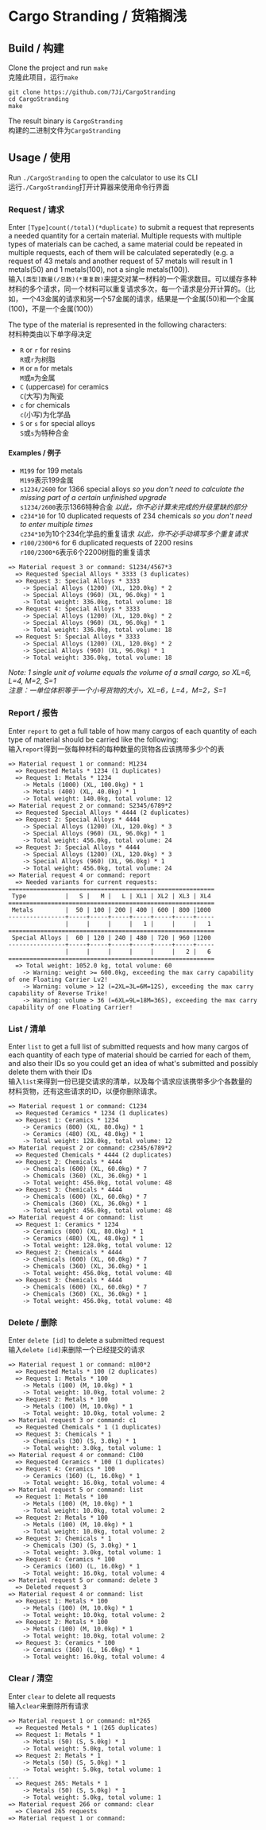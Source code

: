 # Cargo Stranding / 货箱搁浅

## Build / 构建
Clone the project and run `make`  
克隆此项目，运行`make`
```
git clone https://github.com/7Ji/CargoStranding
cd CargoStranding
make
```
The result binary is `CargoStranding`  
构建的二进制文件为`CargoStranding`

## Usage / 使用
Run `./CargoStranding` to open the calculator to use its CLI  
运行`./CargoStranding`打开计算器来使用命令行界面

### Request / 请求
Enter `[Type]count(/total)(*duplicate)` to submit a request that represents a needed quantity for a certain material. Multiple requests with multiple types of materials can be cached, a same material could be repeated in multiple requests, each of them will be calculated seperatedly (e.g. a request of 43 metals and another request of 57 metals will result in 1 metals(50) and 1 metals(100), not a single metals(100)).  
输入`[类型]数量(/总数)(*重复数)`来提交对某一材料的一个需求数目。可以缓存多种材料的多个请求，同一个材料可以重复请求多次，每一个请求是分开计算的。（比如，一个43金属的请求和另一个57金属的请求，结果是一个金属(50)和一个金属(100)，不是一个金属(100)）

The type of the material is represented in the following characters:  
材料种类由以下单字母决定
 - `R` or `r` for resins  
 `R`或`r`为树脂
 - `M` or `m` for metals  
 `M`或`m`为金属
 - `C` (uppercase) for ceramics  
 `C`(大写)为陶瓷
 - `c` for chemicals  
 `c`(小写)为化学品
 - `S` or `s` for special alloys  
 `S`或`s`为特种合金

#### Examples / 例子
 - `M199` for 199 metals  
 `M199`表示199金属
 - `s1234/2600` for 1366 special alloys *so you don't need to calculate the missing part of a certain unfinished upgrade*  
 `s1234/2600`表示1366特种合金 *以此，你不必计算未完成的升级里缺的部分*
 - `c234*10` for 10 duplicated requests of 234 chemicals *so you don't need to enter multiple times*  
 `c234*10`为10个234化学品的重复请求 *以此，你不必手动填写多个重复请求*
 - `r100/2300*6` for 6 duplicated requests of 2200 resins  
 `r100/2300*6`表示6个2200树脂的重复请求

```
=> Material request 3 or command: S1234/4567*3
  => Requested Special Alloys * 3333 (3 duplicates)
  => Request 3: Special Alloys * 3333
    -> Special Alloys (1200) (XL, 120.0kg) * 2
    -> Special Alloys (960) (XL, 96.0kg) * 1
    -> Total weight: 336.0kg, total volume: 18
  => Request 4: Special Alloys * 3333
    -> Special Alloys (1200) (XL, 120.0kg) * 2
    -> Special Alloys (960) (XL, 96.0kg) * 1
    -> Total weight: 336.0kg, total volume: 18
  => Request 5: Special Alloys * 3333
    -> Special Alloys (1200) (XL, 120.0kg) * 2
    -> Special Alloys (960) (XL, 96.0kg) * 1
    -> Total weight: 336.0kg, total volume: 18
```

*Note: 1 single unit of volume equals the volume of a small cargo, so XL=6, L=4, M=2, S=1  
注意：一单位体积等于一个小号货物的大小，XL=6，L=4，M=2，S=1*

### Report / 报告
Enter `report` to get a full table of how many cargos of each quantity of each type of material should be carried like the following:  
输入`report`得到一张每种材料的每种数量的货物各应该携带多少个的表

```
=> Material request 1 or command: M1234
  => Requested Metals * 1234 (1 duplicates)
  => Request 1: Metals * 1234
    -> Metals (1000) (XL, 100.0kg) * 1
    -> Metals (400) (XL, 40.0kg) * 1
    -> Total weight: 140.0kg, total volume: 12
=> Material request 2 or command: S2345/6789*2
  => Requested Special Alloys * 4444 (2 duplicates)
  => Request 2: Special Alloys * 4444
    -> Special Alloys (1200) (XL, 120.0kg) * 3
    -> Special Alloys (960) (XL, 96.0kg) * 1
    -> Total weight: 456.0kg, total volume: 24
  => Request 3: Special Alloys * 4444
    -> Special Alloys (1200) (XL, 120.0kg) * 3
    -> Special Alloys (960) (XL, 96.0kg) * 1
    -> Total weight: 456.0kg, total volume: 24
=> Material request 4 or command: report
  => Needed variants for current requests:
==========================================================
 Type           |   S |   M |   L | XL1 | XL2 | XL3 | XL4 
==========================================================
 Metals         |  50 | 100 | 200 | 400 | 600 | 800 |1000 
----------------+-----+-----+-----+-----+-----+-----+-----
                |     |     |     |   1 |     |     |   1 
==========================================================
 Special Alloys |  60 | 120 | 240 | 480 | 720 | 960 |1200 
----------------+-----+-----+-----+-----+-----+-----+-----
                |     |     |     |     |     |   2 |   6 
==========================================================
  => Total weight: 1052.0 kg, total volume: 60
    -> Warning: weight >= 600.0kg, exceeding the max carry capability of one Floating Carrier Lv2!
    -> Warning: volume > 12 (=2XL=3L=6M=12S), exceeding the max carry capability of Reverse Trike!
    -> Warning: volume > 36 (=6XL=9L=18M=36S), exceeding the max carry capability of one Floating Carrier!
```

### List / 清单
Enter `list` to get a full list of submitted requests and how many cargos of each quantity of each type of material should be carried for each of them, and also their IDs so you could get an idea of what's submitted and possibly delete them with their IDs  
输入`list`来得到一份已提交请求的清单，以及每个请求应该携带多少个各数量的材料货物，还有这些请求的ID，以便你删除请求。
```
=> Material request 1 or command: C1234
  => Requested Ceramics * 1234 (1 duplicates)
  => Request 1: Ceramics * 1234
    -> Ceramics (800) (XL, 80.0kg) * 1
    -> Ceramics (480) (XL, 48.0kg) * 1
    -> Total weight: 128.0kg, total volume: 12
=> Material request 2 or command: c2345/6789*2
  => Requested Chemicals * 4444 (2 duplicates)
  => Request 2: Chemicals * 4444
    -> Chemicals (600) (XL, 60.0kg) * 7
    -> Chemicals (360) (XL, 36.0kg) * 1
    -> Total weight: 456.0kg, total volume: 48
  => Request 3: Chemicals * 4444
    -> Chemicals (600) (XL, 60.0kg) * 7
    -> Chemicals (360) (XL, 36.0kg) * 1
    -> Total weight: 456.0kg, total volume: 48
=> Material request 4 or command: list
  => Request 1: Ceramics * 1234
    -> Ceramics (800) (XL, 80.0kg) * 1
    -> Ceramics (480) (XL, 48.0kg) * 1
    -> Total weight: 128.0kg, total volume: 12
  => Request 2: Chemicals * 4444
    -> Chemicals (600) (XL, 60.0kg) * 7
    -> Chemicals (360) (XL, 36.0kg) * 1
    -> Total weight: 456.0kg, total volume: 48
  => Request 3: Chemicals * 4444
    -> Chemicals (600) (XL, 60.0kg) * 7
    -> Chemicals (360) (XL, 36.0kg) * 1
    -> Total weight: 456.0kg, total volume: 48
```
### Delete / 删除
Enter `delete [id]` to delete a submitted request  
输入`delete [id]`来删除一个已经提交的请求
```
=> Material request 1 or command: m100*2
  => Requested Metals * 100 (2 duplicates)
  => Request 1: Metals * 100
    -> Metals (100) (M, 10.0kg) * 1
    -> Total weight: 10.0kg, total volume: 2
  => Request 2: Metals * 100
    -> Metals (100) (M, 10.0kg) * 1
    -> Total weight: 10.0kg, total volume: 2
=> Material request 3 or command: c1
  => Requested Chemicals * 1 (1 duplicates)
  => Request 3: Chemicals * 1
    -> Chemicals (30) (S, 3.0kg) * 1
    -> Total weight: 3.0kg, total volume: 1
=> Material request 4 or command: C100
  => Requested Ceramics * 100 (1 duplicates)
  => Request 4: Ceramics * 100
    -> Ceramics (160) (L, 16.0kg) * 1
    -> Total weight: 16.0kg, total volume: 4
=> Material request 5 or command: list
  => Request 1: Metals * 100
    -> Metals (100) (M, 10.0kg) * 1
    -> Total weight: 10.0kg, total volume: 2
  => Request 2: Metals * 100
    -> Metals (100) (M, 10.0kg) * 1
    -> Total weight: 10.0kg, total volume: 2
  => Request 3: Chemicals * 1
    -> Chemicals (30) (S, 3.0kg) * 1
    -> Total weight: 3.0kg, total volume: 1
  => Request 4: Ceramics * 100
    -> Ceramics (160) (L, 16.0kg) * 1
    -> Total weight: 16.0kg, total volume: 4
=> Material request 5 or command: delete 3
  => Deleted request 3
=> Material request 4 or command: list
  => Request 1: Metals * 100
    -> Metals (100) (M, 10.0kg) * 1
    -> Total weight: 10.0kg, total volume: 2
  => Request 2: Metals * 100
    -> Metals (100) (M, 10.0kg) * 1
    -> Total weight: 10.0kg, total volume: 2
  => Request 3: Ceramics * 100
    -> Ceramics (160) (L, 16.0kg) * 1
    -> Total weight: 16.0kg, total volume: 4
```
### Clear / 清空
Enter `clear` to delete all requests  
输入`clear`来删除所有请求
```
=> Material request 1 or command: m1*265
  => Requested Metals * 1 (265 duplicates)
  => Request 1: Metals * 1
    -> Metals (50) (S, 5.0kg) * 1
    -> Total weight: 5.0kg, total volume: 1
  => Request 2: Metals * 1
    -> Metals (50) (S, 5.0kg) * 1
    -> Total weight: 5.0kg, total volume: 1
...
  => Request 265: Metals * 1
    -> Metals (50) (S, 5.0kg) * 1
    -> Total weight: 5.0kg, total volume: 1
=> Material request 266 or command: clear
  => Cleared 265 requests
=> Material request 1 or command:
```
